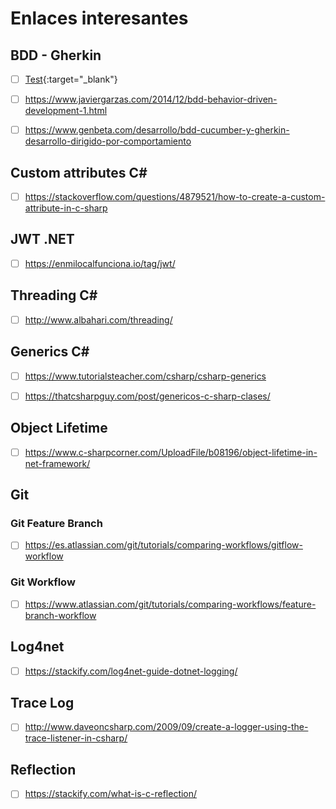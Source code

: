 # Enlaces interesantes

## BDD - Gherkin

- [ ] [Test](https://www.javiergarzas.com/2016/05/gherkin-10-buenas-practicas-cuenta-la-hora-escribir-features-parte-1.html){:target="_blank"}

- [ ] https://www.javiergarzas.com/2014/12/bdd-behavior-driven-development-1.html

- [ ] https://www.genbeta.com/desarrollo/bdd-cucumber-y-gherkin-desarrollo-dirigido-por-comportamiento

## Custom attributes C#

- [ ] https://stackoverflow.com/questions/4879521/how-to-create-a-custom-attribute-in-c-sharp

## JWT .NET 

- [ ] https://enmilocalfunciona.io/tag/jwt/

## Threading C#

- [ ] http://www.albahari.com/threading/

## Generics C#

- [ ] https://www.tutorialsteacher.com/csharp/csharp-generics

- [ ] https://thatcsharpguy.com/post/genericos-c-sharp-clases/

## Object Lifetime

- [ ] https://www.c-sharpcorner.com/UploadFile/b08196/object-lifetime-in-net-framework/

## Git

### Git Feature Branch

- [ ] https://es.atlassian.com/git/tutorials/comparing-workflows/gitflow-workflow

### Git Workflow

- [ ] https://www.atlassian.com/git/tutorials/comparing-workflows/feature-branch-workflow

## Log4net

- [ ] https://stackify.com/log4net-guide-dotnet-logging/

## Trace Log

- [ ] http://www.daveoncsharp.com/2009/09/create-a-logger-using-the-trace-listener-in-csharp/

## Reflection

- [ ] https://stackify.com/what-is-c-reflection/
